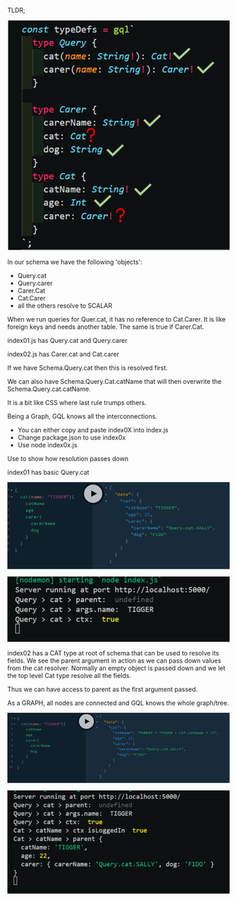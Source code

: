 TLDR;

![gql](/_images/15-schema.png)

In our schema we have the following 'objects':

-  Query.cat
-  Query.carer
-  Carer.Cat
-  Cat.Carer
-  all the others resolve to SCALAR

When we run queries for Quer.cat, it has no reference to Cat.Carer. It is like foreign keys and needs another table. The same is true if Carer.Cat.

index01.js has Query.cat and Query.carer

index02.js has Carer.cat and Cat.carer

If we have Schema.Query.cat then this is resolved first.

We can also have Schema.Query.Cat.catName that will then overwrite the Schema.Query.cat.catName.

It is a bit like CSS where last rule trumps others.

Being a Graph, GQL knows all the interconnections.

-  You can either copy and paste index0X into index.js
-  Change package.json to use index0x
-  Use node index0x.js

Use to show how resolution passes down

index01 has basic Query.cat

![gql](/_images/15-index01.png)

![gql](/_images/15-index01-console.png)

index02 has a CAT type at root of schema that can be used to resolve its fields.
We see the parent argument in action as we can pass down values from the cat resolver. Normally an empty object is passed down and we let the top level Cat type resolve all the fields.

Thus we can have access to parent as the first argument passed.

As a GRAPH, all nodes are connected and GQL knows the whole graph/tree.

![gql](/_images/15-index02.png)

![gql](/_images/15-index02-console.png)
